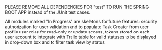 PLEASE REMOVE ALL DEPENDENCIES FOR "<scope>test</scope>" TO RUN THE SPRING BOOT APP instead of the JUnit test cases.

All modules marked "In Progress" are skeletons for future features:
  security authorization for user validation and to populate Task Creator from user profile
  user roles for read-only or update access, 
  tokens stored on each user account to integrate with Trello
  table for valid statuses to be displayed in drop-down box and to filter task view by status
  
  
